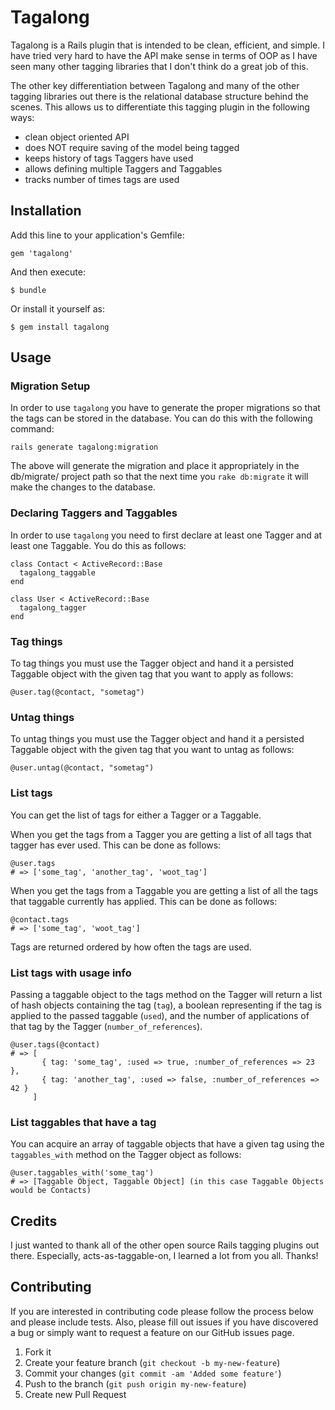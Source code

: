 # Tagalong

Tagalong is a Rails plugin that is intended to be clean, efficient, and simple. I have tried very hard to have the API make sense in terms of OOP as I have seen many other tagging libraries that I don't think do a great job of this.

The other key differentiation between Tagalong and many of the other tagging libraries out there is the relational database structure behind the scenes. This allows us to differentiate this tagging plugin in the following ways:

* clean object oriented API
* does NOT require saving of the model being tagged
* keeps history of tags Taggers have used
* allows defining multiple Taggers and Taggables
* tracks number of times tags are used

## Installation

Add this line to your application's Gemfile:

    gem 'tagalong'

And then execute:

    $ bundle

Or install it yourself as:

    $ gem install tagalong

## Usage

### Migration Setup

In order to use `tagalong` you have to generate the proper migrations so that the tags can be stored in the database. You can do this with the following command:

    rails generate tagalong:migration

The above will generate the migration and place it appropriately in the db/migrate/ project path so that the next time you `rake db:migrate` it will make the changes to the database.

### Declaring Taggers and Taggables

In order to use `tagalong` you need to first declare at least one Tagger and at least one Taggable. You do this as follows:

    class Contact < ActiveRecord::Base
      tagalong_taggable
    end

    class User < ActiveRecord::Base
      tagalong_tagger
    end

### Tag things

To tag things you must use the Tagger object and hand it a persisted Taggable object with the given tag that you want to apply as follows:

    @user.tag(@contact, "sometag")

### Untag things

To untag things you must use the Tagger object and hand it a persisted Taggable object with the given tag that you want to untag as follows:

    @user.untag(@contact, "sometag")

### List tags

You can get the list of tags for either a Tagger or a Taggable.

When you get the tags from a Tagger you are getting a list of all tags that tagger has ever used. This can be done as follows:

    @user.tags
    # => ['some_tag', 'another_tag', 'woot_tag']

When you get the tags from a Taggable you are getting a list of all the tags that taggable currently has applied. This can be done as follows:

    @contact.tags
    # => ['some_tag', 'woot_tag']

Tags are returned ordered by how often the tags are used.

### List tags with usage info

Passing a taggable object to the tags method on the Tagger will return a list of hash objects containing the tag (`tag`), a boolean representing if the tag is applied to the passed taggable (`used`), and the number of applications of that tag by the Tagger (`number_of_references`).

    @user.tags(@contact)
    # => [
           { tag: 'some_tag', :used => true, :number_of_references => 23 },
           { tag: 'another_tag', :used => false, :number_of_references => 42 }
         ]

### List taggables that have a tag

You can acquire an array of taggable objects that have a given tag using the `taggables_with` method on the Tagger object as follows:

    @user.taggables_with('some_tag')
    # => [Taggable Object, Taggable Object] (in this case Taggable Objects would be Contacts)

## Credits

I just wanted to thank all of the other open source Rails tagging plugins out there. Especially, acts-as-taggable-on, I learned a lot from you all. Thanks!

## Contributing

If you are interested in contributing code please follow the process below and please include tests. Also, please fill out issues if you have discovered a bug or simply want to request a feature on our GitHub issues page.

1. Fork it
2. Create your feature branch (`git checkout -b my-new-feature`)
3. Commit your changes (`git commit -am 'Added some feature'`)
4. Push to the branch (`git push origin my-new-feature`)
5. Create new Pull Request
